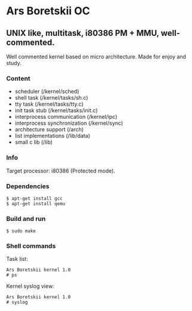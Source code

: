 # Ars Boretskii OC
## UNIX like, multitask, i80386 PM + MMU, well-commented.

Well commented kernel based on micro architecture.
Made for enjoy and study.

### Content
- scheduler (/kernel/sched)
- shell task (/kernel/tasks/sh.c)
- tty task (/kernel/tasks/tty.c)
- init task stub (/kernel/tasks/init.c)
- interprocess communication (/kernel/ipc)
- interprocess synchronization (/kernel/sync)
- architecture support (/arch)
- list implementations (/lib/data)
- small c lib (/lib)

### Info
Target processor: i80386 (Protected mode).

### Dependencies
```
$ apt-get install gcc
$ apt-get install qemu
```

### Build and run
```
$ sudo make
```

### Shell commands
Task list:
```
Ars Boretskii kernel 1.0
# ps
```
Kernel syslog view:
```
Ars Boretskii kernel 1.0
# syslog
```
